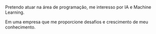 Pretendo atuar na área de programação, me interesso por IA e Machine Learning.

Em uma empresa que me proporcione desafios e crescimento de meu conhecimento.
